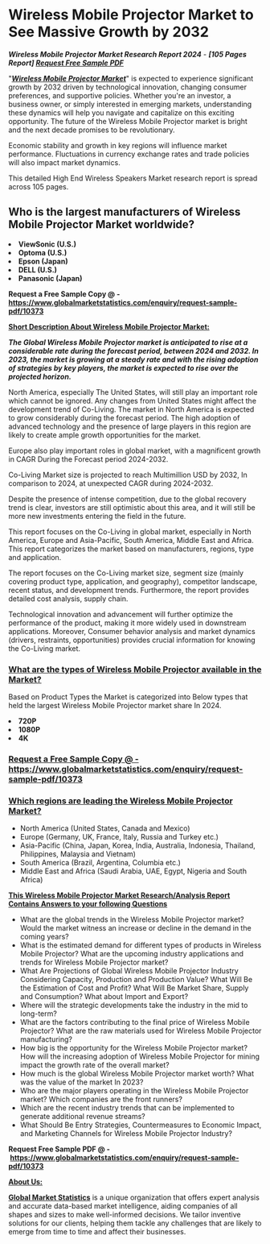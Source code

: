 <h1>Wireless Mobile Projector Market to See Massive Growth by 2032</h1><p><em><strong>Wireless Mobile Projector Market Research Report 2024</strong></em>&nbsp;-&nbsp;<em><strong>[105 Pages Report] </strong></em><em><strong><a href="https://www.globalmarketstatistics.com/enquiry/request-sample-pdf/10373">Request Free Sample PDF</a></strong></em></p><p>"<a style="font-style: italic; font-weight: bold;" href="https://www.globalmarketstatistics.com/market-reports/wireless-mobile-projector-market-10373">Wireless Mobile Projector Market</a>" is expected to experience significant growth by 2032 driven by technological innovation, changing consumer preferences, and supportive policies. Whether you're an investor, a business owner, or simply interested in emerging markets, understanding these dynamics will help you navigate and capitalize on this exciting opportunity. The future of the&nbsp;Wireless Mobile Projector market is bright and the next decade promises to be revolutionary.</p><p>Economic stability and growth in key regions will influence market performance. Fluctuations in currency exchange rates and trade policies will also impact market dynamics.</p><p>This detailed&nbsp;High End Wireless Speakers Market research report is spread across 105 pages.</p><h2><strong>Who is the largest manufacturers of Wireless Mobile Projector Market worldwide?</strong></h2><p><strong><li>ViewSonic (U.S.)<li>Optoma (U.S.)<li>Epson (Japan)<li>DELL (U.S.)<li>Panasonic (Japan)</strong></p><p><strong>Request a Free Sample Copy @ - <a href="https://www.globalmarketstatistics.com/enquiry/request-sample-pdf/10373">https://www.globalmarketstatistics.com/enquiry/request-sample-pdf/10373</a></strong></p><p><strong><u>Short Description About Wireless Mobile Projector Market:</u></strong></p><p><strong><em>The Global Wireless Mobile Projector market is anticipated to rise at a considerable rate during the forecast period, between 2024 and 2032. In 2023, the market is growing at a steady rate and with the rising adoption of strategies by key players, the market is expected to rise over the projected horizon.</em></strong></p><p>North America, especially The United States, will still play an important role which cannot be ignored. Any changes from United States might affect the development trend of Co-Living. The market in North America is expected to grow considerably during the forecast period. The high adoption of advanced technology and the presence of large players in this region are likely to create ample growth opportunities for the market.</p><p>Europe also play important roles in global market, with a magnificent growth in CAGR During the Forecast period 2024-2032.</p><p>Co-Living Market size is projected to reach Multimillion USD by 2032, In comparison to 2024, at unexpected CAGR during 2024-2032.</p><p>Despite the presence of intense competition, due to the global recovery trend is clear, investors are still optimistic about this area, and it will still be more new investments entering the field in the future.</p><p>This report focuses on the Co-Living in global market, especially in North America, Europe and Asia-Pacific, South America, Middle East and Africa. This report categorizes the market based on manufacturers, regions, type and application.</p><p>The report focuses on the Co-Living market size, segment size (mainly covering product type, application, and geography), competitor landscape, recent status, and development trends. Furthermore, the report provides detailed cost analysis, supply chain.</p><p>Technological innovation and advancement will further optimize the performance of the product, making it more widely used in downstream applications. Moreover, Consumer behavior analysis and market dynamics (drivers, restraints, opportunities) provides crucial information for knowing the Co-Living market.</p><h3 class="rank-math-question "><span style="text-decoration: underline;">What are the types of Wireless Mobile Projector available in the Market?</span></h3><p>Based on Product Types the Market is categorized into Below types that held the largest Wireless Mobile Projector market share In 2024.</p><p><strong><li>720P<li>1080P<li>4K</strong></p><h3 class="rank-math-question "><span style="text-decoration: underline;">Request a Free Sample Copy @ - <a href="https://www.globalmarketstatistics.com/enquiry/request-sample-pdf/10373">https://www.globalmarketstatistics.com/enquiry/request-sample-pdf/10373</a></span></h3><h3 class="rank-math-question "><span style="text-decoration: underline;">Which regions are leading the Wireless Mobile Projector Market?</span></h3><ul><li>North America (United States, Canada and Mexico)</li><li>Europe (Germany, UK, France, Italy, Russia and Turkey etc.)</li><li>Asia-Pacific (China, Japan, Korea, India, Australia, Indonesia, Thailand, Philippines, Malaysia and Vietnam)</li><li>South America (Brazil, Argentina, Columbia etc.)</li><li>Middle East and Africa (Saudi Arabia, UAE, Egypt, Nigeria and South Africa)</li></ul><p><strong><u>This Wireless Mobile Projector Market Research/Analysis Report Contains Answers to your following Questions</u></strong></p><ul><li>What are the global trends in the Wireless Mobile Projector market? Would the market witness an increase or decline in the demand in the coming years?</li><li>What is the estimated demand for different types of products in Wireless Mobile Projector? What are the upcoming industry applications and trends for Wireless Mobile Projector market?</li><li>What Are Projections of Global Wireless Mobile Projector Industry Considering Capacity, Production and Production Value? What Will Be the Estimation of Cost and Profit? What Will Be Market Share, Supply and Consumption? What about Import and Export?</li><li>Where will the strategic developments take the industry in the mid to long-term?</li><li>What are the factors contributing to the final price of Wireless Mobile Projector? What are the raw materials used for Wireless Mobile Projector manufacturing?</li><li>How big is the opportunity for the Wireless Mobile Projector market? How will the increasing adoption of Wireless Mobile Projector for mining impact the growth rate of the overall market?</li><li>How much is the global Wireless Mobile Projector market worth? What was the value of the market In 2023?</li><li>Who are the major players operating in the Wireless Mobile Projector market? Which companies are the front runners?</li><li>Which are the recent industry trends that can be implemented to generate additional revenue streams?</li><li>What Should Be Entry Strategies, Countermeasures to Economic Impact, and Marketing Channels for Wireless Mobile Projector Industry?</li></ul><p><strong>Request Free Sample PDF @ -&nbsp;<a href="https://www.globalmarketstatistics.com/enquiry/request-sample-pdf/10373">https://www.globalmarketstatistics.com/enquiry/request-sample-pdf/10373</a></strong></p><p><strong><u>About Us:</u></strong></p><p><strong><a href="https://www.globalmarketstatistics.com/">Global Market Statistics</a></strong> is a unique organization that offers expert analysis and accurate data-based market intelligence, aiding companies of all shapes and sizes to make well-informed decisions. We tailor inventive solutions for our clients, helping them tackle any challenges that are likely to emerge from time to time and affect their businesses.</p>
